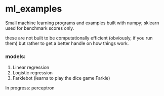 # ml_examples

Small machine learning programs and examples built with numpy; sklearn used for benchmark scores only.

these are not built to be computationally efficient (obviously, if you run them) but rather to get a better handle on how things work.

### models:
1. Linear regression
2. Logistic regression
3. Farklebot (learns to play the dice game Farkle)

In progress: perceptron
